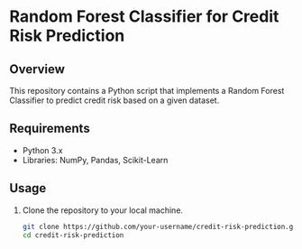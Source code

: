# Random Forest Classifier for Credit Risk Prediction

## Overview
This repository contains a Python script that implements a Random Forest Classifier to predict credit risk based on a given dataset.

## Requirements
- Python 3.x
- Libraries: NumPy, Pandas, Scikit-Learn

## Usage
1. Clone the repository to your local machine.
   ```bash
   git clone https://github.com/your-username/credit-risk-prediction.git
   cd credit-risk-prediction
   
   

